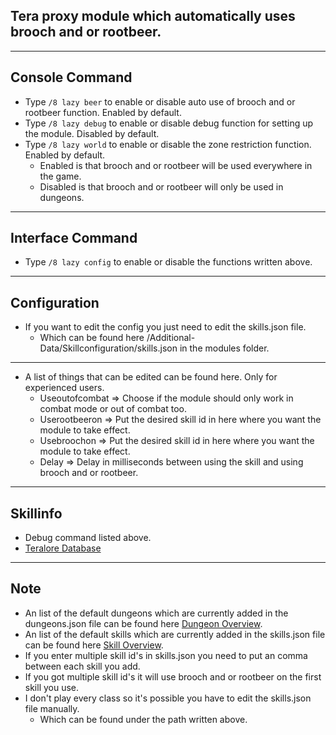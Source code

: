 ## Tera proxy module which automatically uses brooch and or rootbeer.

---

## Console Command
- Type `/8 lazy beer` to enable or disable auto use of brooch and or rootbeer function. Enabled by default.
- Type `/8 lazy debug` to enable or disable debug function for setting up the module. Disabled by default.
- Type `/8 lazy world` to enable or disable the zone restriction function. Enabled by default.
    - Enabled is that brooch and or rootbeer will be used everywhere in the game.
	- Disabled is that brooch and or rootbeer will only be used in dungeons.

---

## Interface Command
- Type `/8 lazy config` to enable or disable the functions written above.

---

## Configuration
- If you want to edit the config you just need to edit the skills.json file.
    - Which can be found here /Additional-Data/Skillconfiguration/skills.json in the modules folder.

---

- A list of things that can be edited can be found here. Only for experienced users.
    - Useoutofcombat => Choose if the module should only work in combat mode or out of combat too.
    - Userootbeeron => Put the desired skill id in here where you want the module to take effect.
    - Usebroochon => Put the desired skill id in here where you want the module to take effect.
    - Delay => Delay in milliseconds between using the skill and using brooch and or rootbeer.

---

## Skillinfo
- Debug command listed above.
- [Teralore Database](https://teralore.com/en/skills/)

---

## Note
- An list of the default dungeons which are currently added in the dungeons.json file can be found here [Dungeon Overview](https://github.com/Tera-Shiraneko/lazyrootbeer/tree/master/Additional-Data/Dungeonoverview).
- An list of the default skills which are currently added in the skills.json file can be found here [Skill Overview](https://github.com/Tera-Shiraneko/lazyrootbeer/tree/master/Additional-Data/Skillconfiguration).
- If you enter multiple skill id's in skills.json you need to put an comma between each skill you add.
- If you got multiple skill id's it will use brooch and or rootbeer on the first skill you use.
- I don't play every class so it's possible you have to edit the skills.json file manually.
	- Which can be found under the path written above.